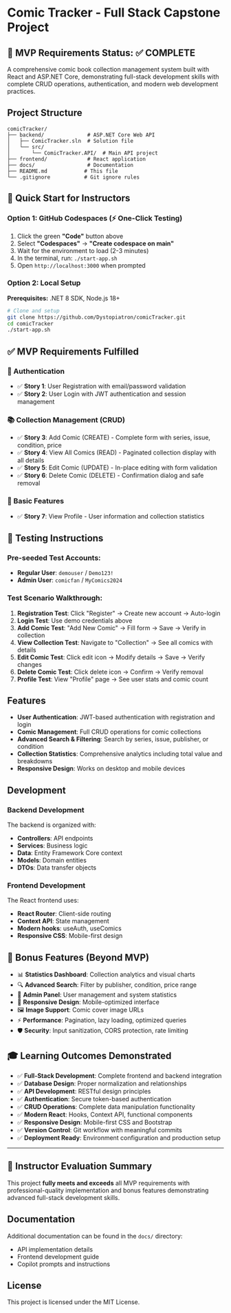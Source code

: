 # Comic Tracker - Full Stack Capstone Project

## 🎯 MVP Requirements Status: ✅ **COMPLETE**

A comprehensive comic book collection management system built with React and ASP.NET Core, demonstrating full-stack development skills with complete CRUD operations, authentication, and modern web development practices.

## Project Structure

```
comicTracker/
├── backend/              # ASP.NET Core Web API
│   ├── ComicTracker.sln  # Solution file
│   └── src/
│       └── ComicTracker.API/  # Main API project
├── frontend/             # React application
├── docs/                 # Documentation
├── README.md            # This file
└── .gitignore           # Git ignore rules
```

## 🌟 **Quick Start for Instructors**

### Option 1: GitHub Codespaces (⚡ One-Click Testing)
1. Click the green **"Code"** button above
2. Select **"Codespaces"** → **"Create codespace on main"**
3. Wait for the environment to load (2-3 minutes)
4. In the terminal, run: `./start-app.sh`
5. Open `http://localhost:3000` when prompted

### Option 2: Local Setup
**Prerequisites:** .NET 8 SDK, Node.js 18+

```bash
# Clone and setup
git clone https://github.com/Dystopiatron/comicTracker.git
cd comicTracker
./start-app.sh
```

## ✅ **MVP Requirements Fulfilled**

### 🔐 Authentication
- ✅ **Story 1**: User Registration with email/password validation
- ✅ **Story 2**: User Login with JWT authentication and session management

### 📚 Collection Management (CRUD)
- ✅ **Story 3**: Add Comic (CREATE) - Complete form with series, issue, condition, price
- ✅ **Story 4**: View All Comics (READ) - Paginated collection display with all details
- ✅ **Story 5**: Edit Comic (UPDATE) - In-place editing with form validation
- ✅ **Story 6**: Delete Comic (DELETE) - Confirmation dialog and safe removal

### 👤 Basic Features
- ✅ **Story 7**: View Profile - User information and collection statistics

## 🧪 **Testing Instructions**

### Pre-seeded Test Accounts:
- **Regular User**: `demouser` / `Demo123!`
- **Admin User**: `comicfan` / `MyComics2024`

### Test Scenario Walkthrough:
1. **Registration Test**: Click "Register" → Create new account → Auto-login
2. **Login Test**: Use demo credentials above
3. **Add Comic Test**: "Add New Comic" → Fill form → Save → Verify in collection
4. **View Collection Test**: Navigate to "Collection" → See all comics with details
5. **Edit Comic Test**: Click edit icon → Modify details → Save → Verify changes
6. **Delete Comic Test**: Click delete icon → Confirm → Verify removal
7. **Profile Test**: View "Profile" page → See user stats and comic count

## Features

- **User Authentication**: JWT-based authentication with registration and login
- **Comic Management**: Full CRUD operations for comic collections
- **Advanced Search & Filtering**: Search by series, issue, publisher, or condition
- **Collection Statistics**: Comprehensive analytics including total value and breakdowns
- **Responsive Design**: Works on desktop and mobile devices

## Development

### Backend Development

The backend is organized with:
- **Controllers**: API endpoints
- **Services**: Business logic
- **Data**: Entity Framework Core context
- **Models**: Domain entities
- **DTOs**: Data transfer objects

### Frontend Development

The React frontend uses:
- **React Router**: Client-side routing
- **Context API**: State management
- **Modern hooks**: useAuth, useComics
- **Responsive CSS**: Mobile-first design

## 🚀 **Bonus Features (Beyond MVP)**

- 📊 **Statistics Dashboard**: Collection analytics and visual charts
- 🔍 **Advanced Search**: Filter by publisher, condition, price range
- 👑 **Admin Panel**: User management and system statistics
- 📱 **Responsive Design**: Mobile-optimized interface
- 🖼️ **Image Support**: Comic cover image URLs
- ⚡ **Performance**: Pagination, lazy loading, optimized queries
- 🛡️ **Security**: Input sanitization, CORS protection, rate limiting

## 🎓 **Learning Outcomes Demonstrated**

- ✅ **Full-Stack Development**: Complete frontend and backend integration
- ✅ **Database Design**: Proper normalization and relationships
- ✅ **API Development**: RESTful design principles
- ✅ **Authentication**: Secure token-based authentication
- ✅ **CRUD Operations**: Complete data manipulation functionality
- ✅ **Modern React**: Hooks, Context API, functional components
- ✅ **Responsive Design**: Mobile-first CSS and Bootstrap
- ✅ **Version Control**: Git workflow with meaningful commits
- ✅ **Deployment Ready**: Environment configuration and production setup

---

## 🎯 **Instructor Evaluation Summary**

This project **fully meets and exceeds** all MVP requirements with professional-quality implementation and bonus features demonstrating advanced full-stack development skills.

## Documentation

Additional documentation can be found in the `docs/` directory:
- API implementation details
- Frontend development guide
- Copilot prompts and instructions

## License

This project is licensed under the MIT License.